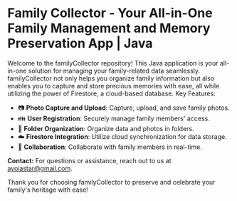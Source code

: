 # Family Collector - Your All-in-One Family Management and Memory Preservation App | Java 
Welcome to the familyCollector repository! This Java application is your all-in-one solution for managing your family-related data seamlessly. familyCollector not only helps you organize family information but also enables you to capture and store precious memories with ease, all while utilizing the power of Firestore, a cloud-based database.
Key Features:

- 📷 **Photo Capture and Upload**: Capture, upload, and save family photos.
- 👪 **User Registration**: Securely manage family members' access.
- 📂 **Folder Organization**: Organize data and photos in folders.
- ☁️ **Firestore Integration**: Utilize cloud synchronization for data storage.
- 🤝 **Collaboration**: Collaborate with family members in real-time.

**Contact:**
For questions or assistance, reach out to us at [ayoiastar@gmail.com](mailto:your-ayoiastar@gmail.com).

Thank you for choosing familyCollector to preserve and celebrate your family's heritage with ease!

